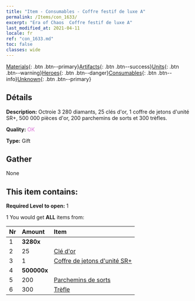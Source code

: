 ```yaml
---
title: "Item - Consumables - Coffre festif de luxe A"
permalink: /Items/con_1633/
excerpt: "Era of Chaos  Coffre festif de luxe A"
last_modified_at: 2021-04-11
locale: fr
ref: "con_1633.md"
toc: false
classes: wide
---
```

 [Materials](/fr/Items/){: .btn .btn--primary}[Artifacts](/fr/Items/Artifacts/){: .btn .btn--success}[Units](/fr/Items/Units/){: .btn .btn--warning}[Heroes](/fr/Items/Heroes/){: .btn .btn--danger}[Consumables](/fr/Items/Consumables/){: .btn .btn--info}[Unknown](/fr/Items/Unknown/){: .btn .btn--primary}

## Détails
 **Description:** Octroie 3 280 diamants, 25 clés d'or, 1 coffre de jetons d'unité SR+, 500 000 pièces d'or, 200 parchemins de sorts et 300 trèfles.

 **Quality:** <span style="color: #DA70D6">OK</span>

 **Type:** Gift

## Gather

  None

## This item contains:

 **Required Level to open:** 1

 1 You would get **ALL** items  from:

  | Nr | Amount |     Item    |
  |:---|:-------|:------------|
  | 1 |  **3280x** | <i class="fas fa-gem"/> |  | 
  | 2 | 25 | [Clé d'or](/fr/Items/con_783/) | 
  | 3 | 1 | [Coffre de jetons d'unité SR+](/fr/Items/con_1598/) | 
  | 4 |  **500000x** | <i class="fas fa-coins"/> |  | 
  | 5 | 200 | [Parchemins de sorts](/fr/Items/con_694/) | 
  | 6 | 300 | [Trèfle](/fr/Items/con_537/) | 

